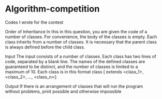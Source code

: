 # Algorithm-competition
Codes I wrote for the contest

Order of Inheritance
In this  in this question, you are given the code of a number of classes. For convenience, the body of the classes is empty. Each class inherits from a number of classes. It is necessary that the parent class is always defined before the child class.

Input
The input consists of a number of classes. Each class has two lines of code, separated by a blank line. The names of the defined classes are guaranteed to be distinct, and the number of classes is limited to a maximum of 10. Each class is in this format
class <name>[ extends <class_1>, <class_2>, ..., <class_n>]:

Output If there is an arrangement of classes that will run the program without problems, print possible and otherwise impossible
